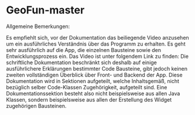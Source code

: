 # GeoFun-master

Allgemeine Bemerkungen:

Es empfiehlt sich, vor der Dokumentation das beiliegende Video anzusehen um ein ausführliches Verständnis über das Programm
zu erhalten. Es geht sehr ausführlich auf die App, die einzelnen Bausteine sowie den Entwicklungsprozess ein.
Das Video ist unter folgendem Link zu finden:
Die schriftliche Dokumentation beschränkt sich deshalb auf einige ausführlichere Erklärungen bestimmter Code Bausteine, gibt jedoch keinen zweiten vollständigen Überblick über Front- und Backend der App.
Diese Dokumentation wird in Sektionen aufgeteilt, welche Inhaltsgemäß, nicht bezüglich selber Code-Klassen Zugehörigkeit, aufgeteilt sind.
Eine Dokumentationssektion besteht also nicht beispielsweise aus allen Java Klassen, sondern beispielsweise aus allen der Erstellung des Widget zugehörigen Bausteinen.

